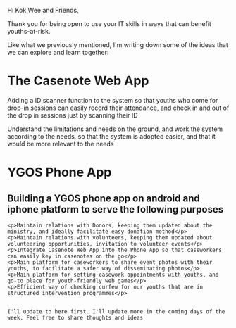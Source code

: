 Hi Kok Wee and Friends,

Thank you for being open to use your IT skills in ways that can benefit youths-at-risk.

Like what we previously mentioned, I'm writing down some of the ideas that we can explore and learn together:

<h1>The Casenote Web App</h1>

  <p>Adding a ID scanner function to the system so that youths who come for drop-in sessions can easily record their attendance, and check in and out of the drop in sessions just by scanning their ID</p>
  
  <p>Understand the limitations and needs on the ground, and work the system according to the needs, so that the system is adopted easier, and that it would be more relevant to the needs</p>
  

<h1>YGOS Phone App</h1>

  <h2>Building a YGOS phone app on android and iphone platform to serve the following purposes</h2>
  
    <p>Maintain relations with Donors, keeping them updated about the ministry, and ideally facilitate easy donation method</p>
    <p>Maintain relations with volunteers, keeping them updated about volunteering opportunities, invitation to volunteer events</p>
    <p>Integrate Casenote Web App into the Phone App so that caseworkers can easily key in casenotes on the go</p>
    <p>Main platform for caseworkers to share event photos with their youths, to facilitate a safer way of disseminating photos</p>
    <p>Main platform for setting casework appointments with youths, and go-to place for youth-friendly web games</p>
    <p>Efficient way of checking curfew for our youths that are in structured intervention programmes</p>
    

    I'll update to here first. I'll update more in the coming days of the week. Feel free to share thoughts and ideas
   
    
  
  
